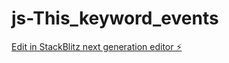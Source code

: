 # js-This_keyword_events

[Edit in StackBlitz next generation editor ⚡️](https://stackblitz.com/~/github.com/AdamShaikhJs/js-This_keyword_events)